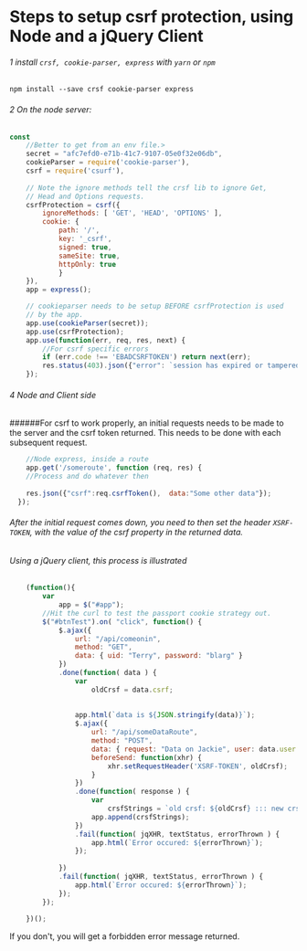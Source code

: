 #  Steps to setup csrf protection, using Node and a jQuery Client

###### 1   install `crsf, cookie-parser, express` with `yarn` or `npm`

```
npm install --save crsf cookie-parser express
```
###### 2   On the node server:
```javascript
const 
    //Better to get from an env file.>
    secret = "afc7efd0-e71b-41c7-9107-05e0f32e06db", 
    cookieParser = require('cookie-parser'),
    csrf = require('csurf'),
   
    // Note the ignore methods tell the crsf lib to ignore Get, 
    // Head and Options requests. 
    csrfProtection = csrf({
        ignoreMethods: [ 'GET', 'HEAD', 'OPTIONS' ],
        cookie: { 
            path: '/', 
            key: '_csrf', 
            signed: true, 
            sameSite: true, 
            httpOnly: true 
            }
    }),
    app = express();

    // cookieparser needs to be setup BEFORE csrfProtection is used
    // by the app.
    app.use(cookieParser(secret));
    app.use(csrfProtection);
    app.use(function(err, req, res, next) {
        //For csrf specific errors
        if (err.code !== 'EBADCSRFTOKEN') return next(err);
        res.status(403).json({"error": `session has expired or tampered with ${err.code} ${err.message}`});
    });
```
###### 4   Node and Client side
######For csrf to work properly, an initial requests needs to be made to the server and the csrf token returned.  This needs to be done with each subsequent request.
```javascript
    //Node express, inside a route
    app.get('/someroute', function (req, res) {
    //Process and do whatever then
    
    res.json({"csrf":req.csrfToken(),  data:"Some other data"});
  }); 
```
###### After the initial request comes down, you need to then set the header `XSRF-TOKEN`, with the value of the csrf property in the returned data.  
###### Using a jQuery client, this process is illustrated
```javascript
    (function(){
        var
            app = $("#app");
        //Hit the curl to test the passport cookie strategy out.
        $("#btnTest").on( "click", function() {              
            $.ajax({
                url: "/api/comeonin",
                method: "GET",
                data: { uid: "Terry", password: "blarg" }
            })
            .done(function( data ) {
                var 
                    oldCrsf = data.csrf;
                    
                
                app.html(`data is ${JSON.stringify(data)}`);
                $.ajax({
                    url: "/api/someDataRoute",
                    method: "POST",
                    data: { request: "Data on Jackie", user: data.user },
                    beforeSend: function(xhr) {
                        xhr.setRequestHeader('XSRF-TOKEN', oldCrsf);
                    }
                })
                .done(function( response ) {
                    var 
                        crsfStrings = `old crsf: ${oldCrsf} ::: new crsf:  ${response.crsf} and user role(s) are: ${response.data}`;
                    app.append(crsfStrings);
                })
                .fail(function( jqXHR, textStatus, errorThrown ) {
                    app.html(`Error occured: ${errorThrown}`);
                });
                
            })
            .fail(function( jqXHR, textStatus, errorThrown ) {
                app.html(`Error occured: ${errorThrown}`);
            });
        });
        
    })();
```
   If you don't, you will get a forbidden error message
   returned.